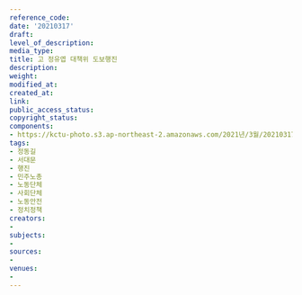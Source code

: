 ```yaml
---
reference_code: 
date: '20210317'
draft: 
level_of_description: 
media_type: 
title: 고 정유엽 대책위 도보행진
description: 
weight: 
modified_at: 
created_at: 
link: 
public_access_status: 
copyright_status: 
components:
- https://kctu-photo.s3.ap-northeast-2.amazonaws.com/2021년/3월/20210317-고+정유엽+대책위+도보행진_정동길_서대문_행진_민주노총_노동단체_사회단체_노동안전_정치정책/_1DX0417.jpg
tags:
- 정동길
- 서대문
- 행진
- 민주노총
- 노동단체
- 사회단체
- 노동안전
- 정치정책
creators:
- 
subjects:
- 
sources:
- 
venues:
- 
---
```

